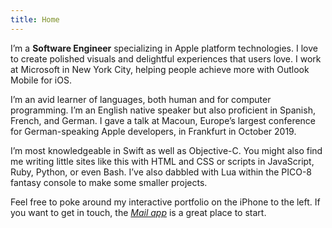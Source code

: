 ```yaml
---
title: Home
---
```


I’m a **Software Engineer** specializing in Apple platform technologies. I love to create polished visuals and delightful experiences that users love. I work at Microsoft in New York City, helping people achieve more with Outlook Mobile for iOS.

I’m an avid learner of languages, both human and for computer programming. I’m an English native speaker but also proficient in Spanish, French, and German. I gave a talk at Macoun, Europe’s largest conference for German-speaking Apple developers, in Frankfurt in October 2019.

I’m most knowledgeable in Swift as well as Objective-C. You might also find me writing little sites like this with HTML and CSS or scripts in JavaScript, Ruby, Python, or even Bash. I’ve also dabbled with Lua within the PICO-8 fantasy console to make some smaller projects.

Feel free to poke around my interactive portfolio on the iPhone to the left. If you want to get in touch, the [_Mail app_](#mail) is a great place to start.
